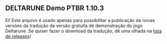 ## DELTARUNE Demo PTBR 1.10.3

Ei! Este arquivo é usado apenas para possibilitar a publicação de novas versões da tradução da versão gratuita de demonstração do jogo Deltarune. Se quiser fazer o download da tradução, dê uma olhada na [lista de releases](https://github.com/gomaproi/deltarune-ptbr/releases)!
